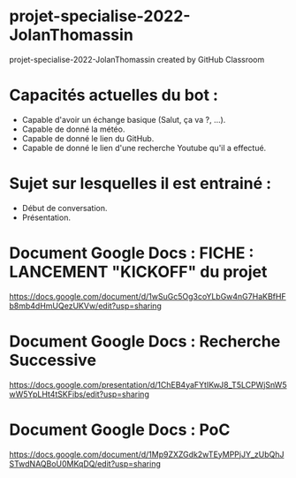# projet-specialise-2022-JolanThomassin
projet-specialise-2022-JolanThomassin created by GitHub Classroom

# Capacités actuelles du bot :
 - Capable d'avoir un échange basique (Salut, ça va ?, ...).
 - Capable de donné la météo.
 - Capable de donné le lien du GitHub.
 - Capable de donné le lien d'une recherche Youtube qu'il a effectué.

# Sujet sur lesquelles il est entrainé :
 - Début de conversation.
 - Présentation.
 
# Document Google Docs : FICHE : LANCEMENT "KICKOFF" du projet
https://docs.google.com/document/d/1wSuGc5Og3coYLbGw4nG7HaKBfHFb8mb4dHmUQezUKVw/edit?usp=sharing

# Document Google Docs : Recherche Successive
https://docs.google.com/presentation/d/1ChEB4yaFYtIKwJ8_T5LCPWjSnW5wW5YpLHt4tSKFibs/edit?usp=sharing

# Document Google Docs : PoC  
https://docs.google.com/document/d/1Mp9ZXZGdk2wTEyMPPjJY_zUbQhJSTwdNAQBoU0MKqDQ/edit?usp=sharing
